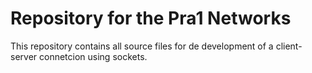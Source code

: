 # Repository for the Pra1 Networks
This repository contains all source files for de development of a client-server connetcion using sockets.